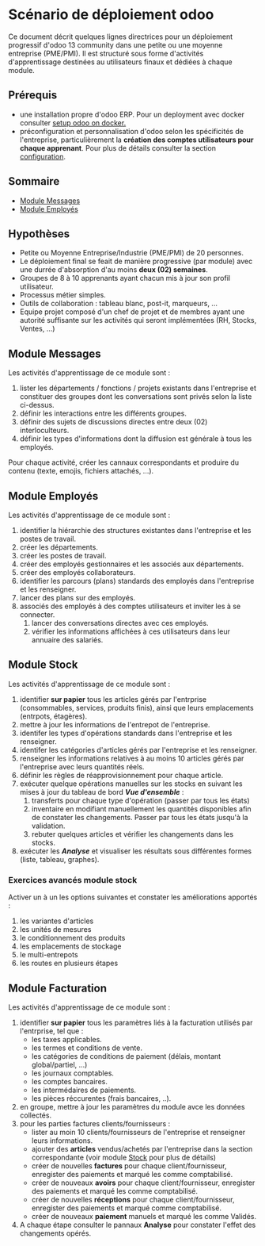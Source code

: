 # Scénario de déploiement odoo 

Ce document décrit quelques lignes directrices pour un déploiement progressif d'odoo 13 community dans une petite ou une moyenne entreprise (PME/PMI). Il est structuré sous forme d'activités d'apprentissage destinées au utilisateurs finaux et dédiées à chaque module.

## Prérequis 

- une installation propre d'odoo ERP. Pour un deployment avec docker consulter [setup odoo on docker.](https://enlight-me.github.io/docker-usecases/setup-images-on-docker/odoo-on-docker.html) 
- préconfiguration et personnalisation d'odoo selon les spécificités de l'entreprise, particulièrement la **création des comptes utilisateurs pour chaque apprenant**. Pour plus de détails consulter la section [configuration](./odoo-deploy-guidelines-fr.md#configuration).

## Sommaire
- [Module Messages](#module-messages)
- [Module Employés](#module-employés)

## Hypothèses
- Petite ou Moyenne Entreprise/Industrie (PME/PMI) de 20 personnes.
- Le déploiement final se feait de manière progressive (par module) avec une durrée d'absorption d'au moins **deux (02) semaines**. 
- Groupes de 8 à 10 apprenants ayant chacun mis à jour son profil utilisateur.
- Processus métier simples. 
- Outils de collaboration : tableau blanc, post-it, marqueurs, ... 
- Equipe projet composé d'un chef de projet et de membres ayant une autorité suffisante sur les activités qui seront implémentées (RH, Stocks, Ventes, ...) 

## Module Messages 

Les activités d'apprentissage de ce module sont : 
1. lister les départements / fonctions / projets existants dans l'entreprise et constituer des groupes dont les conversations sont privés selon la liste ci-dessus.
1. définir les interactions entre les différents groupes.
1. définir des sujets de discussions directes entre deux (02) interloculteurs. 
1. définir les types d'informations dont la diffusion est générale à tous les employés.

Pour chaque activité, créer les cannaux correspondants et produire du contenu (texte, emojis, fichiers attachés, ...).

## Module Employés

Les activités d'apprentissage de ce module sont : 
1. identifier la hiérarchie des structures existantes dans l'entreprise et les postes de travail.
1. créer les départements.
1. créer les postes de travail.
1. créer des employés gestionnaires et les associés aux départements.
1. créer des employés collaborateurs.
1. identifier les parcours (plans) standards des employés dans l'entreprise et les renseigner.
1. lancer des plans sur des employés.
1. associés des employés à des comptes utilisateurs et inviter les à se connecter.
    1. lancer des conversations directes avec ces employés.
    1. vérifier les informations affichées à ces utilisateurs dans leur annuaire des salariés.

## Module Stock

Les activités d'apprentissage de ce module sont : 
1. identifier **sur papier** tous les articles gérés par l'entrprise (consommables, services, produits finis), ainsi que leurs emplacements (entrpots, étagères).
1. mettre à jour les informations de l'entrepot de l'entreprise.
1. identifer les types d'opérations standards dans l'entreprise et les renseigner.
1. identifer les catégories d'articles gérés par l'entreprise et les renseigner.
1. renseigner les informations relatives à au moins 10 articles gérés par l'entreprise avec leurs quantités réels.
1. définir les règles de réapprovisionnement pour chaque article.
1. exécuter quelque opérations manuelles sur les stocks en suivant les mises à jour du tableau de bord **_Vue d'ensemble_** :
    1. transferts pour chaque type d'opération (passer par tous les états)
    1. inventaire en modifiant manuellement les quantités disponibles afin de constater les changements. Passer par tous les états jusqu'à la validation.
    1. rebuter quelques articles et vérifier les changements dans les stocks.
1. exécuter les **_Analyse_** et visualiser les résultats sous différentes formes (liste, tableau, graphes).     

### Exercices avancés module stock

Activer un à un les options suivantes et constater les améliorations apportés :
1. les variantes d'articles
1. les unités de mesures
1. le conditionnement des produits
1. les emplacements de stockage
1. le multi-entrepots
1. les routes en plusieurs étapes 

## Module Facturation

Les activités d'apprentissage de ce module sont : 
1. identifier **sur papier** tous les paramètres liés à la facturation utilisés par l'entrprise, tel que : 
    - les taxes applicables.
    - les termes et conditions de vente.
    - les catégories de conditions de paiement (délais, montant global/partiel, ...)
    - les journaux comptables.
    - les comptes bancaires.
    - les intermédaires de paiements.
    - les pièces réccurentes (frais bancaires, ..). 
1. en groupe, mettre à jour les paramètres du module avce les données collectés.
1. pour les parties factures clients/fournisseurs :
    - lister au moin 10 clients/fournisseurs de l'entreprise et renseigner leurs informations.
    - ajouter des **articles** vendus/achetés par l'entreprise dans la section correspondante (voir module [Stock](./odoo-mod-stock-fr.md) pour plus de détails)
    - créer de nouvelles **factures** pour chaque client/fournisseur, enregister des paiements et marqué les comme comptabilisé.
    - créer de nouveaux **avoirs** pour chaque client/fournisseur, enregister des paiements et marqué les comme comptabilisé.
    - créer de nouvelles **réceptions** pour chaque client/fournisseur, enregister des paiements et marqué comme comptabilisé.
    - créer de nouveaux **paiement** manuels et marqué les comme Validés.
1. A chaque étape consulter le pannaux **Analyse** pour constater l'effet des changements opérés.
